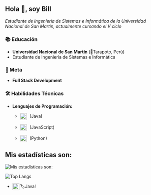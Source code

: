 ## Hola 👋, soy Bill

*Estudiante de Ingeniería de Sistemas e Informática de la Universidad Nacional de San Martín, actualmente cursando el V ciclo*

###  📚  Educación

- **Universidad Nacional de San Martín** (📍Tarapoto, Perú)
- Estudiante de Ingeniería de Sistemas e Informática

###  💼 Meta

- **Full Stack Development**

###  🛠️ Habilidades Técnicas

- **Lenguajes de Programación:**

    - <p><img src="https://raw.githubusercontent.com/jmnote/z-icons/master/svg/java.svg" alt="Java" width="22px" style="vertical-align:middle; margin-right:10px;">(Java)</p>
    - <p><img src="https://raw.githubusercontent.com/jmnote/z-icons/master/svg/javascript.svg" alt="JavaScript" width="22px" style="vertical-align:middle; margin-right:10px">(JavaScript)</p>
    - <p><img src="https://raw.githubusercontent.com/jmnote/z-icons/master/svg/python.svg" alt="JavaScript" width="22px" style="vertical-align:middle; margin-right:10px">(Python)</p>



## Mis estadísticas son:

![Mis estadísticas son:](https://github-readme-stats.vercel.app/api?username=DevCodeDark&show_icons=true&theme=tokyonight)

![Top Langs](https://github-readme-stats.vercel.app/api/top-langs/?username=DevCodeDark&show_icons=true&theme=tokyonight)

- 🏷️Java[<img align='left' alt='Java' width='22px' src='https://raw.githubusercontent.com/jmnote/z-icons/master/svg/java.svg'>][Java]!


[Java]: https://netbeans.apache.org/front/main/
